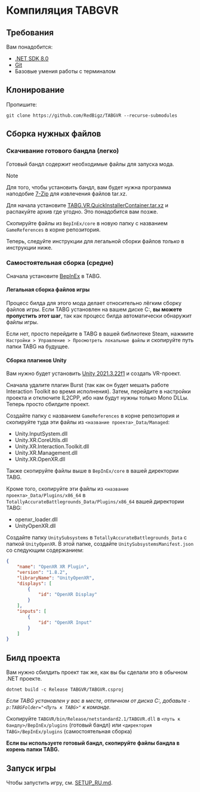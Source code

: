 # Компиляция TABGVR

## Требования
Вам понадобится:
- [.NET SDK 8.0](https://dotnet.microsoft.com/en-us/download/dotnet/8.0)
- [Git](https://git-scm.com/)
- Базовые умения работы с терминалом

## Клонирование
Пропишите:
```shell
git clone https://github.com/RedBigz/TABGVR --recurse-submodules
```

## Сборка нужных файлов

### Скачивание готового бандла (легко)
Готовый бандл содержит необходимые файлы для запуска мода.

> [!NOTE]
> Для того, чтобы установить бандл, вам будет нужна программа наподобие [7-Zip](https://www.7-zip.org/) для извлечения файлов tar.xz.

Для начала установите [TABG.VR.QuickInstallerContainer.tar.xz](https://redbigz.com/lfs/TABG.VR.QuickInstallerContainer.tar.xz) и распакуйте архив где угодно. Это понадобится вам позже.

Скопируйте файлы из `BepInEx/core` в новую папку с названием `GameReferences` в корне репозитория.

Теперь, следуйте инструкции для легальной сборки файлов *только* в инструкции ниже.

### Самостоятельная сборка (средне)

Сначала установите [BepInEx](https://github.com/BepInEx/BepInEx) в TABG.

#### Легальная сборка файлов игры 
Процесс билда для этого мода делает относительно лёгким сборку файлов игры. Если TABG установлен на вашем диске C:, **вы можете пропустить этот шаг**, так как процесс билда автоматически обнаружит файлы игры.

Если нет, просто перейдите в TABG в вашей библиотеке Steam, нажмите `Настройки > Управление > Просмотреть локальные файлы` и скопируйте путь папки TABG на будущее.

#### Сборка плагинов Unity
Вам нужно будет установить [Unity 2021.3.22f1](https://unity.com/releases/editor/whats-new/2021.3.22) и создать VR-проект.

Сначала удалите плагин Burst (так как он будет мешать работе Interaction Toolkit во время исполнения). Затем, перейдите в настройки проекта и отключите IL2CPP, ибо нам будут нужны только Mono DLLы. Теперь просто сбилдите проект.

Создайте папку с названием `GameReferences` в корне репозитория и скопируйте туда эти файлы из `<название проекта>_Data/Managed`:
- Unity.InputSystem.dll
- Unity.XR.CoreUtils.dll
- Unity.XR.Interaction.Toolkit.dll
- Unity.XR.Management.dll
- Unity.XR.OpenXR.dll

Также скопируйте файлы выше в `BepInEx/core` в вашей директории TABG.

Кроме того, скопируйте эти файлы из `<название проекта>_Data/Plugins/x86_64` в `TotallyAccurateBattlegrounds_Data/Plugins/x86_64` вашей директории TABG:
- openxr_loader.dll
- UnityOpenXR.dll

Создайте папку `UnitySubsystems` в `TotallyAccurateBattlegrounds_Data` с папкой `UnityOpenXR`.
В этой папке, создайте `UnitySubsystemsManifest.json` со следующим содержанием:
```json
{
    "name": "OpenXR XR Plugin",
    "version": "1.8.2",
    "libraryName": "UnityOpenXR",
    "displays": [
        {
            "id": "OpenXR Display"
        }
    ],
    "inputs": [
        {
            "id": "OpenXR Input"
        }
    ]
}
```

## Билд проекта
Вам нужно сбилдить проект так же, как вы бы сделали это в обычном .NET проекте.

```shell
dotnet build -c Release TABGVR/TABGVR.csproj
```
*Если TABG установлен у вас в месте, отличном от диска C:, добавьте `-p:TABGFolder="<Путь к TABG>"` к команде.*

Скопируйте `TABGVR/bin/Release/netstandard2.1/TABGVR.dll` в `<путь к бандлу>/BepInEx/plugins` (готовый бандл) или `<директория TABG>/BepInEx/plugins` (самостоятельная сборка)

**Если вы используете готовый бандл, скопируйте файлы бандла в корень папки TABG.**

## Запуск игры
Чтобы запустить игру, см. [SETUP_RU.md](SETUP_RU.md).